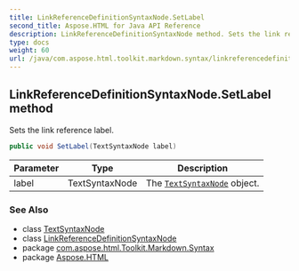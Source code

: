 ```yaml
---
title: LinkReferenceDefinitionSyntaxNode.SetLabel
second_title: Aspose.HTML for Java API Reference
description: LinkReferenceDefinitionSyntaxNode method. Sets the link reference label
type: docs
weight: 60
url: /java/com.aspose.html.toolkit.markdown.syntax/linkreferencedefinitionsyntaxnode/setlabel/
---
```

## LinkReferenceDefinitionSyntaxNode.SetLabel method

Sets the link reference label.

```java
public void SetLabel(TextSyntaxNode label)
```

| Parameter | Type | Description |
| --- | --- | --- |
| label | TextSyntaxNode | The [`TextSyntaxNode`](../../textsyntaxnode/) object. |

### See Also

* class [TextSyntaxNode](../../textsyntaxnode/)
* class [LinkReferenceDefinitionSyntaxNode](../)
* package [com.aspose.html.Toolkit.Markdown.Syntax](../../linkreferencedefinitionsyntaxnode/)
* package [Aspose.HTML](../../../)

